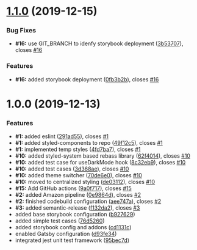 # [1.1.0](https://github.com/gasserandreas/andreasgasser.com/compare/v1.0.0...v1.1.0) (2019-12-15)


### Bug Fixes

* **#16:** use GIT_BRANCH to idenfy storybook deployment ([3b53707](https://github.com/gasserandreas/andreasgasser.com/commit/3b5370724a6992e9068f065107c2bd145571e8eb)), closes [#16](https://github.com/gasserandreas/andreasgasser.com/issues/16)


### Features

* **#16:** added storybook deployment ([0fb3b2b](https://github.com/gasserandreas/andreasgasser.com/commit/0fb3b2b0f53b15008b8140328775cf9c636a946e)), closes [#16](https://github.com/gasserandreas/andreasgasser.com/issues/16)

# 1.0.0 (2019-12-13)


### Features

* **#1:** added eslint ([291ad55](https://github.com/gasserandreas/andreasgasser.com/commit/291ad5527a97e5b9d17ea933b75c14513503be7d)), closes [#1](https://github.com/gasserandreas/andreasgasser.com/issues/1)
* **#1:** added styled-components to repo ([49f12c5](https://github.com/gasserandreas/andreasgasser.com/commit/49f12c522903bdb2fd2245e060d3ad0039605bc2)), closes [#1](https://github.com/gasserandreas/andreasgasser.com/issues/1)
* **#1:** implemented temp styles ([4fd7ba7](https://github.com/gasserandreas/andreasgasser.com/commit/4fd7ba7666ae2efa98a443ec319f382835eb7465)), closes [#1](https://github.com/gasserandreas/andreasgasser.com/issues/1)
* **#10:** added styled-system based rebass library ([62f4014](https://github.com/gasserandreas/andreasgasser.com/commit/62f4014d6cd7b5276d189982cf69b83157617c32)), closes [#10](https://github.com/gasserandreas/andreasgasser.com/issues/10)
* **#10:** added test case for useDarkMode hook ([8c32eb9](https://github.com/gasserandreas/andreasgasser.com/commit/8c32eb93344ae9098d1651a5d5baa02c0f3ea052)), closes [#10](https://github.com/gasserandreas/andreasgasser.com/issues/10)
* **#10:** added test cases ([3d368ae](https://github.com/gasserandreas/andreasgasser.com/commit/3d368ae0a683f9afc36fe6ba7521570c81a9ec72)), closes [#10](https://github.com/gasserandreas/andreasgasser.com/issues/10)
* **#10:** added theme switcher ([70de6e0](https://github.com/gasserandreas/andreasgasser.com/commit/70de6e0661d2b00cb1c0249c42f154215a906ff9)), closes [#10](https://github.com/gasserandreas/andreasgasser.com/issues/10)
* **#10:** moved to centralized styling ([de03112](https://github.com/gasserandreas/andreasgasser.com/commit/de03112c9638c1bf9ae91752b53d491cffea915e)), closes [#10](https://github.com/gasserandreas/andreasgasser.com/issues/10)
* **#15:** Add GitHub actions ([9a0f717](https://github.com/gasserandreas/andreasgasser.com/commit/9a0f7173e1cdc660c38350b471c2743a2f285a1d)), closes [#15](https://github.com/gasserandreas/andreasgasser.com/issues/15)
* **#2:** added Amazon pipeline ([0e9864d](https://github.com/gasserandreas/andreasgasser.com/commit/0e9864de7d879a35ef4a42b61b2287e59d5c31ac)), closes [#2](https://github.com/gasserandreas/andreasgasser.com/issues/2)
* **#2:** finished codebuild configuration ([aee747a](https://github.com/gasserandreas/andreasgasser.com/commit/aee747a14b7e578e3cec782c6a7b5c3138c92138)), closes [#2](https://github.com/gasserandreas/andreasgasser.com/issues/2)
* **#3:** added semantic-release ([f132da2](https://github.com/gasserandreas/andreasgasser.com/commit/f132da2102f2f24b7c2cfa7442ab1e87eee452e1)), closes [#3](https://github.com/gasserandreas/andreasgasser.com/issues/3)
* added base storybook configuration ([b927629](https://github.com/gasserandreas/andreasgasser.com/commit/b927629e36346c354ce0625c7d9bb83616f98b9e))
* added simple test cases ([76d5260](https://github.com/gasserandreas/andreasgasser.com/commit/76d5260bec948971a1ab8891858f4acaba30f49e))
* added storybook config and addons ([cd1131c](https://github.com/gasserandreas/andreasgasser.com/commit/cd1131c84e1796d0b6b47068199d689618aa25a6))
* enabled Gatsby configuration ([d93fe34](https://github.com/gasserandreas/andreasgasser.com/commit/d93fe3489b673c3e2f3354012d5e721d0d92b3a2))
* integrated jest unit test framework ([95bec7d](https://github.com/gasserandreas/andreasgasser.com/commit/95bec7de7b0a350ffbdfc1de7cd6d693c14ef125))
